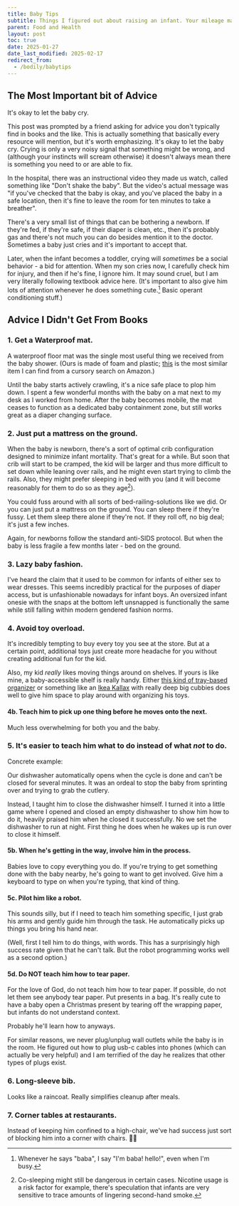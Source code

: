 ```yaml
---
title: Baby Tips
subtitle: Things I figured out about raising an infant. Your mileage may vary.
parent: Food and Health
layout: post
toc: true
date: 2025-01-27
date_last_modified: 2025-02-17
redirect_from:
  - /bodily/babytips
---
```


## The Most Important bit of Advice


It's okay to let the baby cry.

This post was prompted by a friend asking for advice you don't typically find in books and the like.
This is actually something that basically every resource will mention, but it's worth emphasizing.
It's okay to let the baby cry. 
Crying is only a very noisy signal that something might be wrong,
and (although your instincts will scream otherwise)
it doesn't always mean there is something you need to or are able to fix.

In the hospital, there was an instructional video they made us watch,
called something like "Don't shake the baby".
But the video's actual message was 
"if you've checked that the baby is okay, and you've placed the baby in a safe location,
then it's fine to leave the room for ten minutes to take a breather".

There's a very small list of things that can be bothering a newborn. If they're fed, if they're safe, if their diaper is clean, etc., then it's probably gas and there's not much you can do besides mention it to the doctor. Sometimes a baby just cries and it's important to accept that.

Later, when the infant becomes a toddler, crying will *sometimes* be a social behavior - a bid for attention.
When my son cries now, I carefully check him for injury, and then if he's fine, I ignore him.
It may sound cruel, but I am very literally following textbook advice here.
(It's important to also give him lots of attention whenever he does something cute.[^baba] Basic operant conditioning stuff.)

[^baba]: Whenever he says "baba", I say "I'm baba! hello!", even when I'm busy.


## Advice I Didn't Get From Books

### 1. Get a Waterproof mat.

A waterproof floor mat was the single most useful thing we received from the baby shower.  (Ours is made of foam and plastic; [this](https://www.amazon.com/Nuby-Reversible-Foldable-Lightweight-Storage/dp/B0BHXCTT7G) is the most similar item I can find from a cursory search on Amazon.) 

Until the baby starts actively crawling, it's a nice safe place to plop him down. I spent a few wonderful months with the baby on a mat next to my desk as I worked from home. After the baby becomes mobile, the mat ceases to function as a dedicated baby containment zone, but still works great as a diaper changing surface.


### 2. Just put a mattress on the ground. 

When the baby is newborn, there's a sort of optimal crib configuration designed to minimize infant mortality. That's great for a while. But soon that crib will start to be cramped, the kid will be larger and thus more difficult to set down while leaning over rails, and he might even start trying to climb the rails. Also, they might prefer sleeping in bed with you (and it will become reasonably for them to do so as they age[^smoking]).

[^smoking]: Co-sleeping might still be dangerous in certain cases. Nicotine usage is a risk factor for example, there's speculation that infants are very sensitive to trace amounts of lingering second-hand smoke. 

<!--
I've never slept in the same bed with the baby because I roll around in my sleep. That kind of thing.
All I really remember about the evidence was that (a) none of the risk factors applied for my wife and (b) one of the major risk factors was the mother being a smoker. For the latter, there was some speculation
-->

You could fuss around with all sorts of bed-railing-solutions like we did. Or you can just put a mattress on the ground. You can sleep there if they're fussy. Let them sleep there alone if they're not.
If they roll off, no big deal; it's just a few inches. 

Again, for newborns follow the standard anti-SIDS protocol. But when the baby is less fragile a few months later - bed on the ground.

### 3. Lazy baby fashion.

I've heard the claim that it used to be common for infants of either sex to wear dresses. This seems incredibly practical for the purposes of diaper access, but is unfashionable nowadays for infant boys. An oversized infant onesie with the snaps at the bottom left unsnapped is functionally the same while still falling within modern gendered fashion norms.

### 4. Avoid toy overload.

It's incredibly tempting to buy every toy you see at the store. But at a certain point, additional toys just create more headache for you without creating additional fun for the kid.

Also, my kid *really* likes moving things around on shelves. If yours is like mine, a baby-accessible shelf is really handy. Either [this kind of tray-based organizer](https://www.amazon.com/Humble-Crew-Supersized-Storage-Organizer/dp/B07CF7HWPL/?th=1) 
or something like an [Ikea Kallax](https://www.ikea.com/gb/en/cat/kallax-series-27534/) with really deep big cubbies
does well to give him space to play around with organizing his toys.

<!--
https://www.amazon.com/Humble-Crew-Supersized-Storage-Organizer/dp/B07CF7HWPL/

This is advice we're not currently following. 
-->

#### 4b. Teach him to pick up one thing before he moves onto the next.

Much less overwhelming for both you and the baby.


### 5. It's easier to teach him what to do instead of what *not* to do.

Concrete example: 

Our dishwasher automatically opens when the cycle is done and can't be closed for several minutes.
It was an ordeal to stop the baby from sprinting over and trying to grab the cutlery.

Instead, I taught him to close the dishwasher himself. 
I turned it into a little game where I opened and closed an empty dishwasher to show him how to do it, heavily praised him when he closed it successfully.
No we set the dishwasher to run at night. First thing he does when he wakes up is run over to close it himself.

#### 5b. When he's getting in the way, involve him in the process.

Babies love to copy everything you do. If you're trying to get something done with the baby nearby, he's going to want to get involved.
Give him a keyboard to type on when you're typing, that kind of thing.

#### 5c. Pilot him like a robot.

This sounds silly, but if I need to teach him something specific, I just grab his arms and gently guide him through the task.
He automatically picks up things you bring his hand near.

(Well, first I tell him to do things, with words. This has a surprisingly high success rate given that he can't talk. But the robot programming works well as a second option.)


#### 5d. Do NOT teach him how to tear paper.

For the love of God, do not teach him how to tear paper. 
If possible, do not let them see anybody tear paper.
Put presents in a bag.
It's really cute to have a baby open a Christmas present by tearing off the wrapping paper, 
but infants do not understand context.

Probably he'll learn how to anyways.

For similar reasons, we never plug/unplug wall outlets while the baby is in the room. 
He figured out how to plug usb-c cables into phones (which can actually be very helpful)
and I am terrified of the day he realizes that other types of plugs exist.


### 6. Long-sleeve bib.

Looks like a raincoat. Really simplifies cleanup after meals.


### 7. Corner tables at restaurants.

Instead of keeping him confined to a high-chair, we've had success just sort of blocking him into a corner with chairs. 🤷‍♀️



<!--
Maybe something about MTHFR and how doctors say it doesn't matter,
but it's the most plausible hypothesis for our miscarriage maybe...

But that would require a deep-dive into the evidence instead of just an offhand mention.
-->